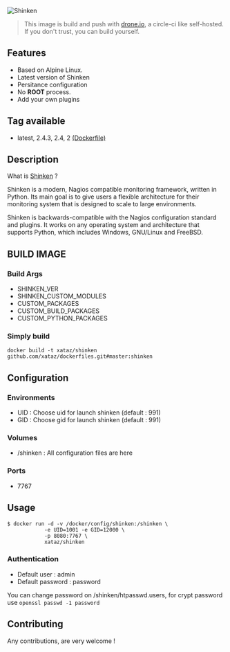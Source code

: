 ![Shinken](http://www.shinken-monitoring.org/img/LogoFrameworkBlack.png)

> This image is build and push with [drone.io](https://github.com/drone/drone), a circle-ci like self-hosted.
> If you don't trust, you can build yourself.

## Features
* Based on Alpine Linux.
* Latest version of Shinken
* Persitance configuration
* No **ROOT** process.
* Add your own plugins

## Tag available
* latest, 2.4.3, 2.4, 2 [(Dockerfile)](https://github.com/xataz/dockerfiles/blob/master/shinken/Dockerfile)

## Description
What is [Shinken](http://www.shinken-monitoring.org/) ?

Shinken is a modern, Nagios compatible monitoring framework, written in Python. Its main goal is to give users a flexible architecture for their monitoring system that is designed to scale to large environments.

Shinken is backwards-compatible with the Nagios configuration standard and plugins. It works on any operating system and architecture that supports Python, which includes Windows, GNU/Linux and FreeBSD.

## BUILD IMAGE
### Build Args
* SHINKEN_VER
* SHINKEN_CUSTOM_MODULES
* CUSTOM_PACKAGES
* CUSTOM_BUILD_PACKAGES
* CUSTOM_PYTHON_PACKAGES


### Simply build
```shell
docker build -t xataz/shinken github.com/xataz/dockerfiles.git#master:shinken
```

## Configuration
### Environments
* UID : Choose uid for launch shinken (default : 991)
* GID : Choose gid for launch shinken (default : 991)

### Volumes
* /shinken : All configuration files are here

### Ports
* 7767

## Usage
```shell
$ docker run -d -v /docker/config/shinken:/shinken \
            -e UID=1001 -e GID=12000 \
            -p 8080:7767 \
            xataz/shinken
```

### Authentication
* Default user : admin
* Default password : password

You can change password on /shinken/htpasswd.users, for crypt password use `openssl passwd -1 password`

## Contributing
Any contributions, are very welcome !